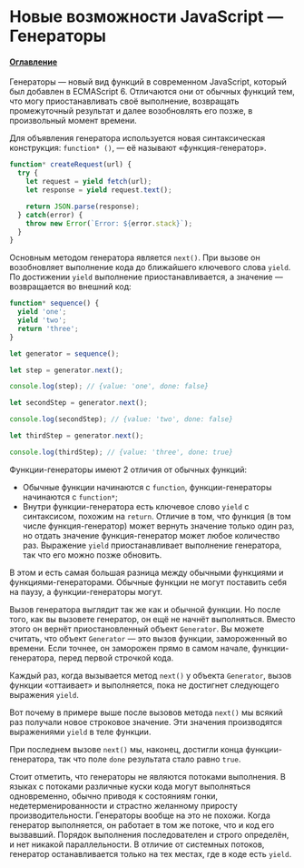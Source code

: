 # Новые возможности JavaScript — Генераторы

#### [Оглавление](../../../CONTENTS.md)

Генераторы — новый вид функций в современном JavaScript, который был добавлен
в ECMAScript 6. Отличаются они от обычных функций тем, что могу приостанавливать
своё выполнение, возвращать промежуточный результат и далее возобновлять его
позже, в произвольный момент времени.

Для объявления генератора используется новая синтаксическая конструкция:
`function* ()`, — её называют &laquo;функция-генератор&raquo;.

```javascript
function* createRequest(url) {
  try {
    let request = yield fetch(url);
    let response = yield request.text();

    return JSON.parse(response);
  } catch(error) {
    throw new Error(`Error: ${error.stack}`);
  }
}
```

Основным методом генератора является `next()`. При вызове он возобновляет выполнение
кода до ближайшего ключевого слова `yield`. По достижении `yield` выполнение
приостанавливается, а значение — возвращается во внешний код:

```javascript
function* sequence() {
  yield 'one';
  yield 'two';
  return 'three';
}

let generator = sequence();

let step = generator.next();

console.log(step); // {value: 'one', done: false}

let secondStep = generator.next();

console.log(secondStep); // {value: 'two', done: false}

let thirdStep = generator.next();

console.log(thirdStep); // {value: 'three', done: true}
```

Функции-генераторы имеют 2 отличия от обычных функций:
- Обычные функции начинаются с `function`, функции-генераторы начинаются с `function*`;
- Внутри функции-генератора есть ключевое слово `yield` с синтаксисом, похожим на `return`.
Отличие в том, что функция (в том числе функция-генератор) может вернуть значение только
один раз, но отдать значение функция-генератор может любое количество раз. Выражение `yield`
приостанавливает выполнение генератора, так что его можно позже обновить.

В этом и есть самая большая разница между обычными функциями и функциями-генераторами.
Обычные функции не могут поставить себя на паузу, а функции-генераторы могут.

Вызов генератора выглядит так же как и обычной функции. Но после того, как вы вызовете
генератор, он ещё не начнёт выполняться. Вместо этого он вернёт приостановленный объект
`Generator`. Вы можете считать, что объект `Generator` — это вызов функции, замороженный
во времени. Если точнее, он заморожен прямо в самом начале, функции-генератора, перед первой
строчкой кода.

Каждый раз, когда вызывается метод `next()` у объекта `Generator`, вызов функции
&laquo;оттаивает&raquo; и выполняется, пока не достигнет следующего выражения `yield`.

Вот почему в примере выше после вызовов метода `next()` мы всякий раз получали новое
строковое значение. Эти значения производятся выражениями `yield` в теле функции.

При последнем вызове `next()` мы, наконец, достигли конца функции-генератора,
так что поле `done` результата стало равно `true`.

Стоит отметить, что генераторы не являются потоками выполнения. В языках с потоками
различные куски кода могут выполняться одновременно, обычно приводя к состояниям
гонки, недетерменированности и страстно желанному приросту производительности.
Генераторы вообще на это не похожи. Когда генератор выполняется, он работает в том
же потоке, что и код его вызвавший. Порядок выполнения последователен и строго
определён, и нет никакой параллельности. В отличие от системных потоков, генератор
останавливается только на тех местах, где в коде есть `yield`.
